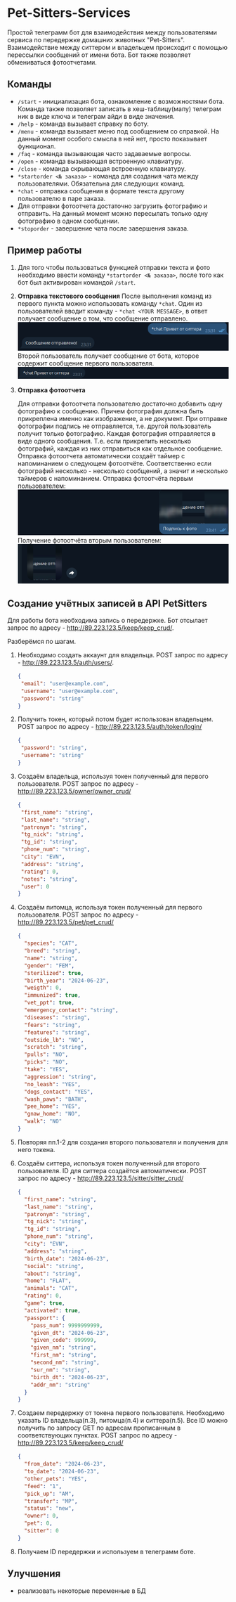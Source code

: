 # Pet-Sitters-Services

Простой телеграмм бот для взаимодействия между пользователями сервиса по передержке домашних животных "Pet-Sitters".
Взаимодействие между ситтером и владельцем происходит с помощью перессылки сообщений от имени бота. Бот также позволяет
обмениваться фотоотчетами.

## Команды

- `/start` - инициализация бота, ознакомление с возможностями бота. Команда также позволяет записать в хеш-таблицу(мапу)
  телеграм ник в виде ключа и телеграм айди в виде значения.
- `/help` - команда вызывает справку по боту.
- `/menu` - команда вызывает меню под сообщением со справкой. На данный момент особого смысла в ней нет, просто
  показывает функционал.
- `/faq` - команда вызывающая часто задаваемые вопросы.
- `/open` - команда вызывающая встроенную клавиатуру.
- `/close` - команда скрывающая встроенную клавиатуру.
- `*startorder <№ заказа>` - команда для создания чата между пользователями. Обязательна для следующих команд.
- `*chat` - отправка сообщения в формате текста другому пользователю в паре заказа.
- Для отправки фотоотчета достаточно загрузить фотографию и отправить. На данный момент можно пересылать только одну
  фотографию в одном сообщении.
- `*stoporder` - завершение чата после завершения заказа.

## Пример работы

1. Для того чтобы пользоваться функцией отправки текста и фото необходимо ввести команду `*startorder <№ заказа>`, после
   того как бот был активирован командой `/start`.
2. **Отправка текстового сообщения**
   После выполнения команд из первого пункта можно использовать команду `*chat`. Один из пользователей вводит
   команду - `*chat <YOUR MESSAGE>`, в ответ получает сообщение о том, что сообщение отправлено.
   ![Chat from User1](image/chat_user1.png)
   Второй пользователь получает сообщение от бота, которое содержит сообщение первого пользователя.
   ![Chat from User2](image/chat_user2.png)

3. **Отправка фотоотчета**

   Для отправки фотоотчета пользователю достаточно добавить одну фотографию к сообщению. Причем фотография должна быть
   прикреплена именно как изображение, а не документ. При отправке фотографии подпись не отправляется, т.е. другой
   пользователь получит только фотографию. Каждая фотография отправляется в виде одного сообщения. Т.е. если прикрепить
   несколько фотографий, каждая из них отправиться как отдельное сообщение. Отправка фотоотчета автоматически создаёт
   таймер с напоминанием о следующем фотоотчёте. Соответственно если фотографий несколько - несколько сообщений, а
   значит и несколько таймеров с напоминанием.
   Отправка фотоотчёта первым пользователем:
   ![Photo from User1](image/photo_from_user1.png)
   Получение фотоотчёта вторым пользователем:
   ![Photo User2](image/photo_from_user2.png)

## Создание учётных записей в API PetSitters

Для работы бота необходима запись о передержке. Бот отсылает запрос по адресу - http://89.223.123.5/keep/keep_crud/.

Разберёмся по шагам.

1. Необходимо создать аккаунт для владельца.
   POST запрос по адресу - http://89.223.123.5/auth/users/.
   ```json
   {   
    "email": "user@example.com",
    "username": "user@example.com",
    "password": "string"
   }
   ```

2. Получить токен, который потом будет использован владельцем.
   POST запрос по адресу - http://89.223.123.5/auth/token/login/
   ```json
   {
    "password": "string",
    "username": "string"
   }
   ```
3. Создаём владельца, используя токен полученный для первого пользователя.
   POST запрос по адресу - http://89.223.123.5/owner/owner_crud/
   ```json  
   {
    "first_name": "string",
    "last_name": "string",
    "patronym": "string",
    "tg_nick": "string",
    "tg_id": "string",
    "phone_num": "string",
    "city": "EVN",
    "address": "string",
    "rating": 0,
    "notes": "string",
    "user": 0
   }
   ```
4. Создаём питомца, используя токен полученный для первого пользователя.
   POST запрос по адресу - http://89.223.123.5/pet/pet_crud/
   ```json
   {
     "species": "CAT",
     "breed": "string",
     "name": "string",
     "gender": "FEM",
     "sterilized": true,
     "birth_year": "2024-06-23",
     "weigth": 0,
     "immunized": true,
     "vet_ppt": true,
     "emergency_contact": "string",
     "diseases": "string",
     "fears": "string",
     "features": "string",
     "outside_lb": "NO",
     "scratch": "string",
     "pulls": "NO",
     "picks": "NO",
     "take": "YES",
     "aggression": "string",
     "no_leash": "YES",
     "dogs_contact": "YES",
     "wash_paws": "BATH",
     "pee_home": "YES",
     "gnaw_home": "NO",
     "walk": "NO"
   }
   ```
6. Повторяя пп.1-2 для создания второго пользователя и получения для него токена.
7. Создаём ситтера, используя токен полученный для второго пользователя. ID для ситтера создаётся автоматически.
   POST запрос по адресу - http://89.223.123.5/sitter/sitter_crud/
   ```json
   {
     "first_name": "string",
     "last_name": "string",
     "patronym": "string",
     "tg_nick": "string",
     "tg_id": "string",
     "phone_num": "string",
     "city": "EVN",
     "address": "string",
     "birth_date": "2024-06-23",
     "social": "string",
     "about": "string",
     "home": "FLAT",
     "animals": "CAT",
     "rating": 0,
     "game": true,
     "activated": true,
     "passport": {
       "pass_num": 9999999999,
       "given_dt": "2024-06-23",
       "given_code": 999999,
       "given_nm": "string",
       "first_nm": "string",
       "second_nm": "string",
       "sur_nm": "string",
       "birth_dt": "2024-06-23",
       "addr_nm": "string"
     }
   }
   ```
8. Создаем передержку от токена первого пользователя. Необходимо указать ID владельца(п.3), питомца(п.4) и ситтера(п.5).
   Все ID можно получить по запросу GET по адресам прописанным в соответствующих пунктах.
   POST запрос по адресу - http://89.223.123.5/keep/keep_crud/

   ```json
   {
     "from_date": "2024-06-23",
     "to_date": "2024-06-23",
     "other_pets": "YES",
     "feed": "1",
     "pick_up": "AM",
     "transfer": "MP",
     "status": "new",
     "owner": 0,
     "pet": 0,
     "sitter": 0
   }
   ```
9. Получаем ID передержки и используем в телеграмм боте.

## Улучшения

- реализовать некоторые переменные в БД